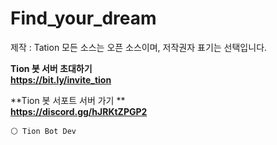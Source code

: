 # Find_your_dream 
제작 : Tation
모든 소스는 오픈 소스이며, 저작권자 표기는 선택입니다.

**Tion 봇 서버 초대하기**  
**__https://bit.ly/invite_tion__**

**Tion 봇 서포트 서버 가기 **   
**__https://discord.gg/hJRKtZPGP2__** 

``` ⚪ Tion Bot Dev ```
